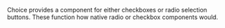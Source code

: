 Choice provides a component for either checkboxes or radio selection buttons.
These function how native radio or checkbox components would.
